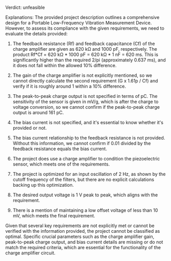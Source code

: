 Verdict: unfeasible

Explanations: 
The provided project description outlines a comprehensive design for a Portable Low-Frequency Vibration Measurement Device. However, to assess its compliance with the given requirements, we need to evaluate the details provided:

1. The feedback resistance (Rf) and feedback capacitance (Cf) of the charge amplifier are given as 620 kΩ and 1000 pF, respectively. The product Rf*Cf = 620 kΩ * 1000 pF = 620 kΩ * 1 nF = 620 ms. This is significantly higher than the required 2/pi (approximately 0.637 ms), and it does not fall within the allowed 10% difference. 

2. The gain of the charge amplifier is not explicitly mentioned, so we cannot directly calculate the second requirement (G x 1.61p / Cf) and verify if it is roughly around 1 within a 10% difference.

3. The peak-to-peak charge output is not specified in terms of pC. The sensitivity of the sensor is given in mV/g, which is after the charge to voltage conversion, so we cannot confirm if the peak-to-peak charge output is around 161 pC.

4. The bias current is not specified, and it's essential to know whether it's provided or not.

5. The bias current relationship to the feedback resistance is not provided. Without this information, we cannot confirm if 0.01 divided by the feedback resistance equals the bias current.

6. The project does use a charge amplifier to condition the piezoelectric sensor, which meets one of the requirements.

7. The project is optimized for an input oscillation of 2 Hz, as shown by the cutoff frequency of the filters, but there are no explicit calculations backing up this optimization.

8. The desired output voltage is 1 V peak to peak, which aligns with the requirement.

9. There is a mention of maintaining a low offset voltage of less than 10 mV, which meets the final requirement.

Given that several key requirements are not explicitly met or cannot be verified with the information provided, the project cannot be classified as optimal. Specific crucial parameters such as the charge amplifier gain, peak-to-peak charge output, and bias current details are missing or do not match the required criteria, which are essential for the functionality of the charge amplifier circuit.